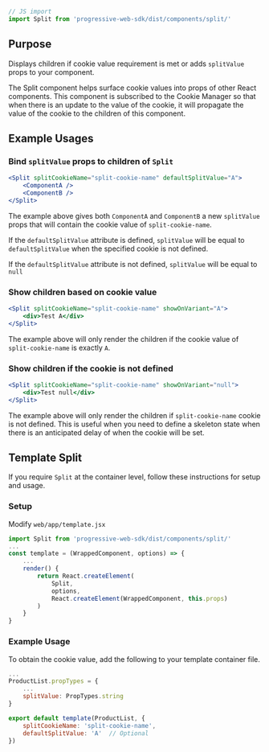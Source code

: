 ```js static
// JS import
import Split from 'progressive-web-sdk/dist/components/split/'
```

## Purpose

Displays children if cookie value requirement is met or adds `splitValue` props to your component.

The Split component helps surface cookie values into props of other React components. This
component is subscribed to the Cookie Manager so that when there is an update
to the value of the cookie, it will propagate the value of the cookie to the
children of this component.

## Example Usages

### Bind `splitValue` props to children of `Split`

```jsx static
<Split splitCookieName="split-cookie-name" defaultSplitValue="A">
    <ComponentA />
    <ComponentB />
</Split>
```

The example above gives both `ComponentA` and `ComponentB` a new `splitValue` props
that will contain the cookie value of `split-cookie-name`.

If the `defaultSplitValue` attribute is defined, `splitValue` will be equal to `defaultSplitValue`
when the specified cookie is not defined.

If the `defaultSplitValue` attribute is not defined,
`splitValue` will be equal to `null`

### Show children based on cookie value

```jsx
<Split splitCookieName="split-cookie-name" showOnVariant="A">
    <div>Test A</div>
</Split>
```

The example above will only render the children if the cookie value of
`split-cookie-name` is exactly `A`.

### Show children if the cookie is not defined

```jsx
<Split splitCookieName="split-cookie-name" showOnVariant="null">
    <div>Test null</div>
</Split>
```

The example above will only render the children if `split-cookie-name` cookie is
not defined. This is useful when you need to define a skeleton state when there
is an anticipated delay of when the cookie will be set.

## Template Split

If you require `Split` at the container level, follow these instructions for setup
and usage.

### Setup

Modify `web/app/template.jsx`

```jsx static
import Split from 'progressive-web-sdk/dist/components/split/'
...
const template = (WrappedComponent, options) => {
    ...
    render() {
        return React.createElement(
            Split,
            options,
            React.createElement(WrappedComponent, this.props)
        )
    }
}
```

### Example Usage

To obtain the cookie value, add the following to your template container file.

```jsx static
...
ProductList.propTypes = {
    ...
    splitValue: PropTypes.string
}

export default template(ProductList, {
    splitCookieName: 'split-cookie-name',
    defaultSplitValue: 'A'  // Optional
})
```
